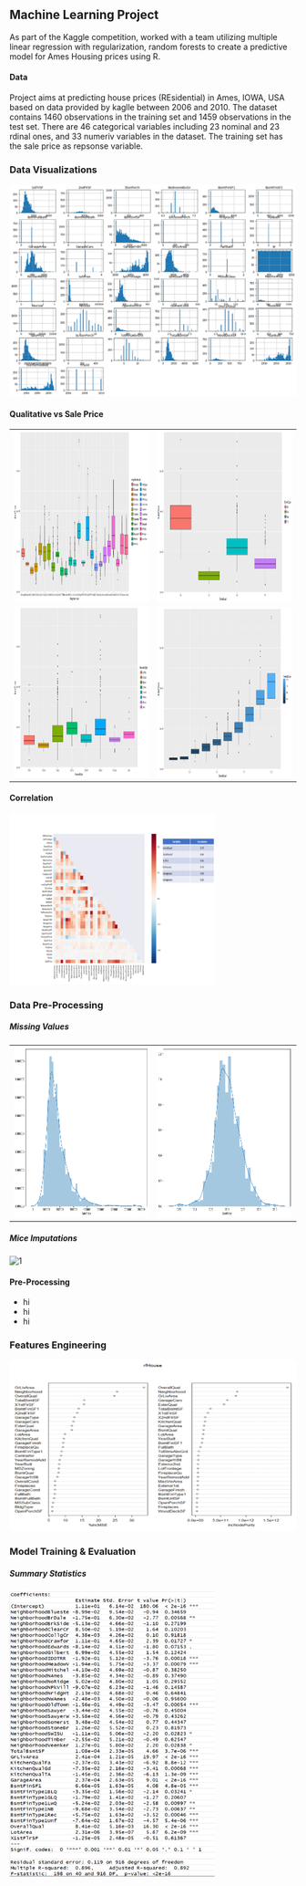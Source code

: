 ## Machine Learning Project
As part of the Kaggle competition, worked with a team utilizing multiple linear regression with regularization, random forests to create a predictive model for Ames Housing prices using R.

#### Data 
Project aims at predicting house prices (REsidential) in Ames, IOWA, USA based on data provided by kaglle between 2006 and 2010. The dataset contains 1460 observations in the training set and 1459 observations in the test set. There are 46 categorical variables including 23 nominal and 23 rdinal ones, and 33 numeriv variables in the dataset. The training set has the sale price as repsonse variable.

### Data Visualizations
![Univariate Ananlysis](Images/histograms.png)

#### Qualitative vs Sale Price
<table>
  <tr>
    <td> <img src="Images/BoxNeighbor.png"  alt="1" width = 360px height = 300px ></td>
    <td><img src="Images/BoxExtQual.png" alt="2" width = 360px height = 300px></td>
   </tr> 
   <tr>
      <td><img src="Images/boxHouseStyle.png" alt="3" width = 360px height = 300px></td>
      <td><img src="Images/boxOverallQual.png " align="right" alt="4" width = 360px height = 300px>
  </td>
  </tr>
</table>

#### Correlation
<img src="Images/correlation.png"  alt="1" width = 360px height = 300px >

### Data Pre-Processing
##### Missing Values
<table>
  <tr>
    <td> <img src="Images/HistogramSalesPrice.png"  alt="1" width = 360px height = 300px ></td>
    <td><img src="Images/HistLogSalePrice.png" alt="2" width = 360px height = 300px></td>
   </tr>
 </table>
 
 ##### Mice Imputations
 <img src="Images/"  alt="1" width = 360px height = 300px >
 
 #### Pre-Processing
 * hi
 * hi
 * hi
 
### Features Engineering
<img src="Images/VarImpPlot_RF.png"  alt="1" width = 560px height = 300px>

### Model Training & Evaluation
##### Summary Statistics

 <img src="Images/summarystats.png"  alt="1" width = 360px height = 500px>
 
 

